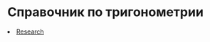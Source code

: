 # Справочник по тригонометрии
<li class="masthead__menu-item">
          <a href="https://github.com/cvtqwert/TrigoChit/blob/0f1886d01d35880d2afd3369d4644ba84c744caa/213.html">Research</a>
        </li>
